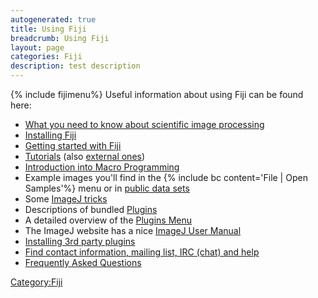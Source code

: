 ```yaml
---
autogenerated: true
title: Using Fiji
breadcrumb: Using Fiji
layout: page
categories: Fiji
description: test description
---
```


{% include fijimenu%}
Useful information about using Fiji can be found here:

  - [What you need to know about scientific image processing](IP_Principles "wikilink")
  - [Installing Fiji](Installation "wikilink")
  - [Getting started with Fiji](Getting_started "wikilink")
  - [Tutorials](_Category_Tutorials "wikilink") (also [external ones](External_tutorials "wikilink"))
  - [Introduction into Macro Programming](Introduction_into_Macro_Programming "wikilink")
  - Example images you'll find in the {% include bc content='File | Open Samples'%} menu or in [public data sets](public_data_sets "wikilink")
  - Some [ImageJ tricks](ImageJ_tricks "wikilink")
  - Descriptions of bundled [Plugins](_Category_Plugins "wikilink")
  - A detailed overview of the [Plugins Menu](Plugins_Menu "wikilink")
  - The ImageJ website has a nice [ImageJ User Manual](https://imagej.net/docs/user-guide.pdf)
  - [Installing 3rd party plugins](Installing_3rd_party_plugins "wikilink")
  - [Find contact information, mailing list, IRC (chat) and help](Help "wikilink")
  - [Frequently Asked Questions](Frequently_Asked_Questions "wikilink")

[Category:Fiji](Category_Fiji "wikilink")

